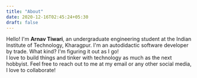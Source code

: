 ```yaml
---
title: "About"
date: 2020-12-16T02:45:24+05:30
draft: false
---
```


Hello! I'm **Arnav Tiwari**, an undergraduate engineering student at the Indian Institute of Technology, Kharagpur. I'm an autodidactic software developer by trade. What kind? I'm figuring it out as I go!        
I love to build things and tinker with technology as much as the next hobbyist. Feel free to reach out to me at my email or any other social media, I love to collaborate!